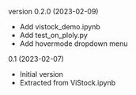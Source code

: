 

version 0.2.0 (2023-02-09)
* Add vistock_demo.ipynb
* Add test_on_ploly.py
* Add hovermode dropdown menu

0.1 (2023-02-07)
* Initial version
* Extracted from ViStock.ipynb

